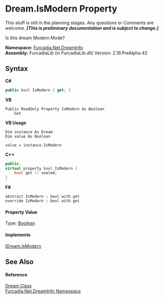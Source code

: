 # Dream.IsModern Property 
This stuff is still in the planning stages. Any questions or Comments are welcome. _**\[This is preliminary documentation and is subject to change.\]**_

Is this dream Modern Mode?

**Namespace:**&nbsp;<a href="N_Furcadia_Net_DreamInfo">Furcadia.Net.DreamInfo</a><br />**Assembly:**&nbsp;FurcadiaLib (in FurcadiaLib.dll) Version: 2.19.PreAlpha 42

## Syntax

**C#**<br />
``` C#
public bool IsModern { get; }
```

**VB**<br />
``` VB
Public ReadOnly Property IsModern As Boolean
	Get
```

**VB Usage**<br />
``` VB Usage
Dim instance As Dream
Dim value As Boolean

value = instance.IsModern

```

**C++**<br />
``` C++
public:
virtual property bool IsModern {
	bool get () sealed;
}
```

**F#**<br />
``` F#
abstract IsModern : bool with get
override IsModern : bool with get
```


#### Property Value
Type: <a href="http://msdn2.microsoft.com/en-us/library/a28wyd50" target="_blank">Boolean</a>

#### Implements
<a href="P_Furcadia_Net_DreamInfo_IDream_IsModern">IDream.IsModern</a><br />

## See Also


#### Reference
<a href="T_Furcadia_Net_DreamInfo_Dream">Dream Class</a><br /><a href="N_Furcadia_Net_DreamInfo">Furcadia.Net.DreamInfo Namespace</a><br />